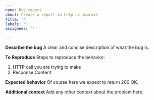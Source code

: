 ```yaml
---
name: Bug report
about: Create a report to help us improve
title: ''
labels: ''
assignees: ''

---
```


**Describe the bug**
A clear and concise description of what the bug is.

**To Reproduce**
Steps to reproduce the behavior:
1. HTTP call you are trying to make
2. Response Content

**Expected behavior**
Of course here we expect to return 200 OK.

**Additional context**
Add any other context about the problem here.
